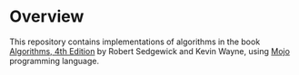 # Overview

This repository contains implementations of algorithms in the book [Algorithms, 4th Edition](https://algs4.cs.princeton.edu/home/) by Robert Sedgewick and Kevin Wayne, using [Mojo](https://www.modular.com/max/mojo) programming language.
